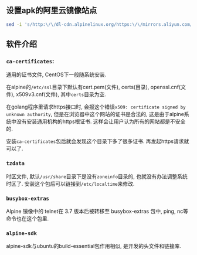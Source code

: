 ## 设置apk的阿里云镜像站点

```bash
sed -i 's/http:\/\/dl-cdn.alpinelinux.org/https:\/\/mirrors.aliyun.com/' /etc/apk/repositories
```

## 软件介绍

### `ca-certificates`: 

通用的证书文件, CentOS下一般随系统安装. 

在alpine的`/etc/ssl`目录下默认有cert.pem(文件), certs(目录), openssl.cnf(文件), x509v3.cnf(文件), 其中`certs`目录为空. 

在golang程序里请求https接口时, 会报这个错误`x509: certificate signed by unknown authority`, 但是在浏览器中这个网站的证书是合法的, 这是由于alpine系统中没有安装通用机构的https根证书. 这样会让用户认为所有的网站都是不安全的.

安装`ca-certificates`包后就会发现这个目录下多了很多证书. 再发起https请求就可以了.

### `tzdata`

时区文件, 默认`/usr/share`目录下是没有`zoneinfo`目录的, 也就没有办法调整系统时区了. 安装这个包后可以链接到`/etc/localtime`来修改.

### `busybox-extras`

Alpine 镜像中的 telnet在 3.7 版本后被转移至 busybox-extras 包中, ping, nc等命令也在这个包里.

### `alpine-sdk`

alpine-sdk与ubuntu的build-essential包作用相似, 是开发的头文件和链接库.

